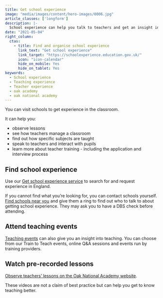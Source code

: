```yaml
---
title: Get school experience
image: "media/images/content/hero-images/0006.jpg"
article_classes: ['longform']
description: |-
  School experience can help you talk to teachers and get an insight into day-to-day school life. Here's how to get school experience.
date: "2021-05-04"
right_column:
  ctas:
    - title: Find and organise school experience
      link_text: "Get school experience"
      link_target: "https://schoolexperience.education.gov.uk/"
      icon: "icon-calendar"
      hide_on_mobile: Yes
      hide_on_tablet: Yes
keywords:
  - School experience
  - Teaching experience
  - Teacher experience
  - oak academy
  - oak national academy
---
```


You can visit schools to get experience in the classroom.

It can help you:

* observe lessons
* see how teachers manage a classroom
* find out how specific subjects are taught
* speak to teachers and interact with pupils
* learn more about teacher training - including the application and interview process

## Find school experience

Use our [Get school experience service](https://schoolexperience.education.gov.uk/) to search for and request experience in England.

If you cannot find what you’re looking for, you can contact schools yourself. [Find schools near you](https://get-information-schools.service.gov.uk/) and give them a ring to find out who to talk to about getting school experience. They may ask you to have a DBS check before attending.

<!--- ## Maths or physics teaching internships

You may be eligible for a [maths or physics teaching internship](/teaching-internship-providers) earning £300 a week if you're doing a undergraduate degree in science, technology, engineering or maths. --->

## Attend teaching events

[Teaching events](/events) can also give you an insight into teaching. You can choose from our Train to Teach events, online Q&A sessions and events run by training providers.

## Watch pre-recorded lessons

[Observe teachers’ lessons on the Oak National Academy website](https://teachers.thenational.academy/lessons-for-itt).

These videos are not a claim of best practice but can help you get to know teaching better.


